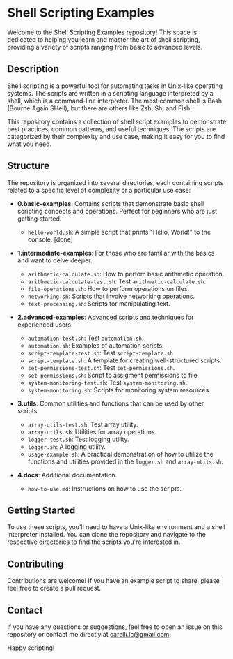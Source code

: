 # Shell Scripting Examples

Welcome to the Shell Scripting Examples repository! This space is dedicated to helping you learn and master the art of shell scripting, providing a variety of scripts ranging from basic to advanced levels.

## Description

Shell scripting is a powerful tool for automating tasks in Unix-like operating systems. The scripts are written in a scripting language interpreted by a shell, which is a command-line interpreter. The most common shell is Bash (Bourne Again SHell), but there are others like Zsh, Sh, and Fish.

This repository contains a collection of shell script examples to demonstrate best practices, common patterns, and useful techniques. The scripts are categorized by their complexity and use case, making it easy for you to find what you need.

## Structure

The repository is organized into several directories, each containing scripts related to a specific level of complexity or a particular use case:

- **0.basic-examples**: Contains scripts that demonstrate basic shell scripting concepts and operations. Perfect for beginners who are just getting started.
  - `hello-world.sh`: A simple script that prints "Hello, World!" to the console. [done]

- **1.intermediate-examples**: For those who are familiar with the basics and want to delve deeper.
  - `arithmetic-calculate.sh`: How to perfom basic arithmetic operation.
  - `arithmetic-calculate-test.sh`: Test `arithmetic-calculate.sh`.
  - `file-operations.sh`: How to perform operations on files.
  - `networking.sh`: Scripts that involve networking operations.
  - `text-processing.sh`: Scripts for manipulating text.

- **2.advanced-examples**: Advanced scripts and techniques for experienced users.
  - `automation-test.sh`: Test `automation.sh`.
  - `automation.sh`: Examples of automation scripts.
  - `script-template-test.sh`: Test `script-template.sh`
  - `script-template.sh`: A template for creating well-structured scripts.
  - `set-permissions-test.sh`: Test `set-permissions.sh`.
  - `set-permissions.sh`: Script to assigment permissions to file.
  - `system-monitoring-test.sh`: Test `system-monitoring.sh`.
  - `system-monitoring.sh`: Scripts for monitoring system resources.

- **3.utils**: Common utilities and functions that can be used by other scripts.
  - `array-utils-test.sh`: Test array utility.
  - `array-utils.sh`: Utilities for array operations.
  - `logger-test.sh`: Test logging utility.
  - `logger.sh`: A logging utility.
  - `usage-example.sh`: A practical demonstration of how to utilize the functions and utilities provided in the `logger.sh` and `array-utils.sh`.

- **4.docs**: Additional documentation.
  - `how-to-use.md`: Instructions on how to use the scripts.

## Getting Started

To use these scripts, you'll need to have a Unix-like environment and a shell interpreter installed. You can clone the repository and navigate to the respective directories to find the scripts you're interested in.

## Contributing

Contributions are welcome! If you have an example script to share, please feel free to create a pull request.

## Contact

If you have any questions or suggestions, feel free to open an issue on this repository or contact me directly at carelli.lc@gmail.com.

Happy scripting!

